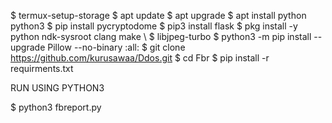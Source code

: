 $ termux-setup-storage 
$ apt update 
$ apt upgrade 
$ apt install python python3 
$ pip install pycryptodome 
$ pip3 install flask 
$ pkg install -y python ndk-sysroot clang make \ 
$ libjpeg-turbo 
$ python3 -m pip install --upgrade Pillow --no-binary :all: 
$ git clone https://github.com/kurusawaa/Ddos.git
$ cd Fbr 
$ pip install -r requirments.txt 


RUN USING PYTHON3

$ python3 fbreport.py 

